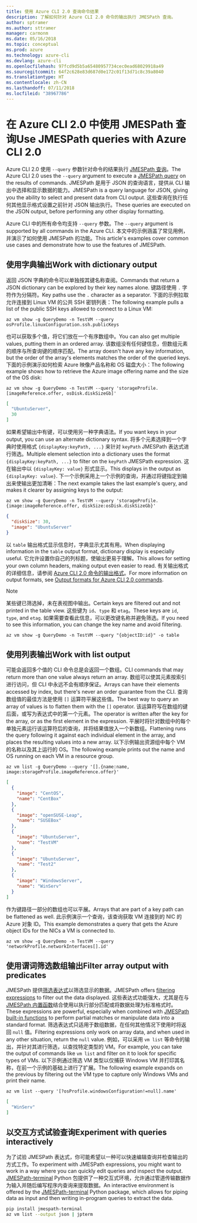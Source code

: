```yaml
---
title: 使用 Azure CLI 2.0 查询命令结果
description: 了解如何针对 Azure CLI 2.0 命令的输出执行 JMESPath 查询。
author: sptramer
ms.author: sttramer
manager: carmonm
ms.date: 05/16/2018
ms.topic: conceptual
ms.prod: azure
ms.technology: azure-cli
ms.devlang: azure-cli
ms.openlocfilehash: 97fcd9d5b5a65480957734cec0ead68029918a49
ms.sourcegitcommit: 64f2c628e83d687d0e172c01f13d71c8c39a8040
ms.translationtype: HT
ms.contentlocale: zh-CN
ms.lasthandoff: 07/11/2018
ms.locfileid: "38967786"
---
```

# <a name="use-jmespath-queries-with-azure-cli-20"></a><span data-ttu-id="cd69d-103">在 Azure CLI 2.0 中使用 JMESPath 查询</span><span class="sxs-lookup"><span data-stu-id="cd69d-103">Use JMESPath queries with Azure CLI 2.0</span></span>

<span data-ttu-id="cd69d-104">Azure CLI 2.0 使用 `--query` 参数针对命令的结果执行 [JMESPath 查询](http://jmespath.org)。</span><span class="sxs-lookup"><span data-stu-id="cd69d-104">The Azure CLI 2.0 uses the `--query` argument to execute a [JMESPath query](http://jmespath.org) on the results of commands.</span></span> <span data-ttu-id="cd69d-105">JMESPath 是用于 JSON 的查询语言，提供从 CLI 输出中选择和显示数据的能力。</span><span class="sxs-lookup"><span data-stu-id="cd69d-105">JMESPath is a query language for JSON, giving you the ability to select and present data from CLI output.</span></span> <span data-ttu-id="cd69d-106">这些查询在执行任何其他显示格式设置之前针对 JSON 输出执行。</span><span class="sxs-lookup"><span data-stu-id="cd69d-106">These queries are executed on the JSON output, before performing any other display formatting.</span></span>

<span data-ttu-id="cd69d-107">Azure CLI 中的所有命令均支持 `--query` 参数。</span><span class="sxs-lookup"><span data-stu-id="cd69d-107">The `--query` argument is supported by all commands in the Azure CLI.</span></span> <span data-ttu-id="cd69d-108">本文中的示例涵盖了常见用例，并演示了如何使用 JMESPath 的功能。</span><span class="sxs-lookup"><span data-stu-id="cd69d-108">This article's examples cover common use cases and demonstrate how to use the features of JMESPath.</span></span>

## <a name="work-with-dictionary-output"></a><span data-ttu-id="cd69d-109">使用字典输出</span><span class="sxs-lookup"><span data-stu-id="cd69d-109">Work with dictionary output</span></span>

<span data-ttu-id="cd69d-110">返回 JSON 字典的命令可以单独按其键名称查阅。</span><span class="sxs-lookup"><span data-stu-id="cd69d-110">Commands that return a JSON dictionary can be explored by their key names alone.</span></span> <span data-ttu-id="cd69d-111">键路径使用 `.` 字符作为分隔符。</span><span class="sxs-lookup"><span data-stu-id="cd69d-111">Key paths use the `.` character as a separator.</span></span> <span data-ttu-id="cd69d-112">下面的示例拉取允许连接到 Linux VM 的公共 SSH 密钥列表：</span><span class="sxs-lookup"><span data-stu-id="cd69d-112">The following example pulls a list of the public SSH keys allowed to connect to a Linux VM:</span></span>

```azurecli-interactive
az vm show -g QueryDemo -n TestVM --query osProfile.linuxConfiguration.ssh.publicKeys
```

<span data-ttu-id="cd69d-113">也可以获取多个值，将它们放在一个有序数组中。</span><span class="sxs-lookup"><span data-stu-id="cd69d-113">You can also get multiple values, putting them in an ordered array.</span></span> <span data-ttu-id="cd69d-114">该数组没有任何键信息，但数组元素的顺序与所查询键的顺序匹配。</span><span class="sxs-lookup"><span data-stu-id="cd69d-114">The array doesn't have any key information, but the order of the array's elements matches the order of the queried keys.</span></span> <span data-ttu-id="cd69d-115">下面的示例演示如何检索 Azure 映像产品名称和 OS 磁盘大小：</span><span class="sxs-lookup"><span data-stu-id="cd69d-115">The following example shows how to retrieve the Azure image offering name and the size of the OS disk:</span></span>

```azurecli-interactive
az vm show -g QueryDemo -n TestVM --query 'storageProfile.[imageReference.offer, osDisk.diskSizeGb]'
```

```json
[
  "UbuntuServer",
  30
]
```

<span data-ttu-id="cd69d-116">如果希望输出中有键，可以使用另一种字典语法。</span><span class="sxs-lookup"><span data-stu-id="cd69d-116">If you want keys in your output, you can use an alternate dictionary syntax.</span></span> <span data-ttu-id="cd69d-117">将多个元素选择到一个字典时使用格式 `{displayKey:keyPath, ...}` 来针对 `keyPath` JMESPath 表达式进行筛选。</span><span class="sxs-lookup"><span data-stu-id="cd69d-117">Multiple element selection into a dictionary uses the format `{displayKey:keyPath, ...}` to filter on the `keyPath` JMESPath expression.</span></span> <span data-ttu-id="cd69d-118">这在输出中以 `{displayKey: value}` 形式显示。</span><span class="sxs-lookup"><span data-stu-id="cd69d-118">This displays in the output as `{displayKey: value}`.</span></span> <span data-ttu-id="cd69d-119">下一个示例采用上一个示例的查询，并通过将键指定到输出来使输出更加清晰：</span><span class="sxs-lookup"><span data-stu-id="cd69d-119">The next example takes the last example's query, and makes it clearer by assigning keys to the output:</span></span>

```azurecli-interactive
az vm show -g QueryDemo -n TestVM --query 'storageProfile.{image:imageReference.offer, diskSize:osDisk.diskSizeGb}'
```

```json
{
  "diskSize": 30,
  "image": "UbuntuServer"
}
```

<span data-ttu-id="cd69d-120">以 `table` 输出格式显示信息时，字典显示尤其有用。</span><span class="sxs-lookup"><span data-stu-id="cd69d-120">When displaying information in the `table` output format, dictionary display is especially useful.</span></span> <span data-ttu-id="cd69d-121">它允许设置你自己的列标题，使输出更易于理解。</span><span class="sxs-lookup"><span data-stu-id="cd69d-121">This allows for setting your own column headers, making output even easier to read.</span></span> <span data-ttu-id="cd69d-122">有关输出格式的详细信息，请参阅 [Azure CLI 2.0 命令的输出格式](/cli/azure/format-output-azure-cli)。</span><span class="sxs-lookup"><span data-stu-id="cd69d-122">For more information on output formats, see [Output formats for Azure CLI 2.0 commands](/cli/azure/format-output-azure-cli).</span></span>

> [!NOTE]
> <span data-ttu-id="cd69d-123">某些键已筛选掉，未在表视图中输出。</span><span class="sxs-lookup"><span data-stu-id="cd69d-123">Certain keys are filtered out and not printed in the table view.</span></span> <span data-ttu-id="cd69d-124">这些键为 `id`、`type` 和 `etag`。</span><span class="sxs-lookup"><span data-stu-id="cd69d-124">These keys are `id`, `type`, and `etag`.</span></span> <span data-ttu-id="cd69d-125">如果需要查看此信息，可以更改键名称并避免筛选。</span><span class="sxs-lookup"><span data-stu-id="cd69d-125">If you need to see this information, you can change the key name and avoid filtering.</span></span>
>
> ```azurecli
> az vm show -g QueryDemo -n TestVM --query "{objectID:id}" -o table
> ```

## <a name="work-with-list-output"></a><span data-ttu-id="cd69d-126">使用列表输出</span><span class="sxs-lookup"><span data-stu-id="cd69d-126">Work with list output</span></span>

<span data-ttu-id="cd69d-127">可能会返回多个值的 CLI 命令总是会返回一个数组。</span><span class="sxs-lookup"><span data-stu-id="cd69d-127">CLI commands that may return more than one value always return an array.</span></span> <span data-ttu-id="cd69d-128">数组可以使其元素按索引进行访问，但 CLI 中永远不会有顺序保证。</span><span class="sxs-lookup"><span data-stu-id="cd69d-128">Arrays can have their elements accessed by index, but there's never an order guarantee from the CLI.</span></span> <span data-ttu-id="cd69d-129">查询数组值的最佳方法是使用 `[]` 运算符平展这些值。</span><span class="sxs-lookup"><span data-stu-id="cd69d-129">The best way to query an array of values is to flatten them with the `[]` operator.</span></span> <span data-ttu-id="cd69d-130">该运算符写在数组的键后面，或写为表达式中的第一个元素。</span><span class="sxs-lookup"><span data-stu-id="cd69d-130">The operator is written after the key for the array, or as the first element in the expression.</span></span> <span data-ttu-id="cd69d-131">平展时将针对数组中的每个单独元素运行该运算符后的查询，并将结果值放入一个新数组。</span><span class="sxs-lookup"><span data-stu-id="cd69d-131">Flattening runs the query following it against each individual element in the array, and places the resulting values into a new array.</span></span> <span data-ttu-id="cd69d-132">以下示例输出资源组中每个 VM 的名称以及其上运行的 OS。</span><span class="sxs-lookup"><span data-stu-id="cd69d-132">The following example prints out the name and OS running on each VM in a resource group.</span></span>

```azurecli-interactive
az vm list -g QueryDemo --query '[].{name:name, image:storageProfile.imageReference.offer}'
```

```json
[
  {
    "image": "CentOS",
    "name": "CentBox"
  },
  {
    "image": "openSUSE-Leap",
    "name": "SUSEBox"
  },
  {
    "image": "UbuntuServer",
    "name": "TestVM"
  },
  {
    "image": "UbuntuServer",
    "name": "Test2"
  },
  {
    "image": "WindowsServer",
    "name": "WinServ"
  }
]
```

<span data-ttu-id="cd69d-133">作为键路径一部分的数组也可以平展。</span><span class="sxs-lookup"><span data-stu-id="cd69d-133">Arrays that are part of a key path can be flattened as well.</span></span> <span data-ttu-id="cd69d-134">此示例演示一个查询，该查询获取 VM 连接到的 NIC 的 Azure 对象 ID。</span><span class="sxs-lookup"><span data-stu-id="cd69d-134">This example demonstrates a query that gets the Azure object IDs for the NICs a VM is connected to.</span></span>

```azurecli-interactive
az vm show -g QueryDemo -n TestVM --query 'networkProfile.networkInterfaces[].id'
```

## <a name="filter-array-output-with-predicates"></a><span data-ttu-id="cd69d-135">使用谓词筛选数组输出</span><span class="sxs-lookup"><span data-stu-id="cd69d-135">Filter array output with predicates</span></span>

<span data-ttu-id="cd69d-136">JMESPath 提供[筛选表达式](http://jmespath.org/specification.html#filterexpressions)以筛选显示的数据。</span><span class="sxs-lookup"><span data-stu-id="cd69d-136">JMESPath offers [filtering expressions](http://jmespath.org/specification.html#filterexpressions) to filter out the data displayed.</span></span> <span data-ttu-id="cd69d-137">这些表达式功能强大，尤其是在与 [JMESPath 内置函数](http://jmespath.org/specification.html#built-in-functions)结合使用以执行部分匹配或将数据处理为标准格式时。</span><span class="sxs-lookup"><span data-stu-id="cd69d-137">These expressions are powerful, especially when combined with [JMESPath built-in functions](http://jmespath.org/specification.html#built-in-functions) to perform partial matches or manipulate data into a standard format.</span></span> <span data-ttu-id="cd69d-138">筛选表达式只适用于数组数据，在任何其他情况下使用时将返回 `null` 值。</span><span class="sxs-lookup"><span data-stu-id="cd69d-138">Filtering expressions only work on array data, and when used in any other situation, return the `null` value.</span></span> <span data-ttu-id="cd69d-139">例如，可以采用 `vm list` 等命令的输出，并针对其进行筛选，以查找特定类型的 VM。</span><span class="sxs-lookup"><span data-stu-id="cd69d-139">For example, you can take the output of commands like `vm list` and filter on it to look for specific types of VMs.</span></span> <span data-ttu-id="cd69d-140">以下示例通过筛选 VM 类型以仅捕获 Windows VM 并打印其名称，在前一个示例的基础上进行了扩展。</span><span class="sxs-lookup"><span data-stu-id="cd69d-140">The following example expands on the previous by filtering out the VM type to capture only Windows VMs and print their name.</span></span>

```azurecli-interactive
az vm list --query '[?osProfile.windowsConfiguration!=null].name'
```

```json
[
  "WinServ"
]
```

## <a name="experiment-with-queries-interactively"></a><span data-ttu-id="cd69d-141">以交互方式试验查询</span><span class="sxs-lookup"><span data-stu-id="cd69d-141">Experiment with queries interactively</span></span>

<span data-ttu-id="cd69d-142">为了试验 JMESPath 表达式，你可能希望以一种可以快速编辑查询并检查输出的方式工作。</span><span class="sxs-lookup"><span data-stu-id="cd69d-142">To experiment with JMESPath expressions, you might want to work in a way where you can quickly edit queries and inspect the output.</span></span> <span data-ttu-id="cd69d-143">
  [JMESPath-terminal](https://github.com/jmespath/jmespath.terminal) Python 包提供了一种交互式环境，允许通过管道传输数据作为输入并随后编写程序内查询来提取数据。</span><span class="sxs-lookup"><span data-stu-id="cd69d-143">An interactive environment is offered by the [JMESPath-terminal](https://github.com/jmespath/jmespath.terminal) Python package, which allows for piping data as input and then writing in-program queries to extract the data.</span></span>

```bash
pip install jmespath-terminal
az vm list --output json | jpterm
```
